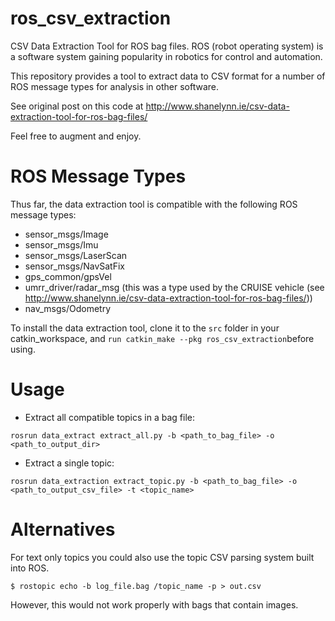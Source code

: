 # ros_csv_extraction
CSV Data Extraction Tool for ROS bag files.
ROS (robot operating system) is a software system gaining popularity in robotics for control and automation.

This repository provides a tool to extract data to CSV format for a number of ROS message types for analysis in other software.

See original post on this code at http://www.shanelynn.ie/csv-data-extraction-tool-for-ros-bag-files/

Feel free to augment and enjoy.

# ROS Message Types
Thus far, the data extraction tool is compatible with the following ROS message types:

* sensor_msgs/Image
* sensor_msgs/Imu
* sensor_msgs/LaserScan
* sensor_msgs/NavSatFix
* gps_common/gpsVel
* umrr_driver/radar_msg (this was a type used by the CRUISE vehicle (see http://www.shanelynn.ie/csv-data-extraction-tool-for-ros-bag-files/))
* nav_msgs/Odometry

To install the data extraction tool, clone it to the `src` folder in your catkin_workspace, and `run catkin_make --pkg ros_csv_extraction`before using.

# Usage
 * Extract all compatible topics in a bag file:

`rosrun data_extract extract_all.py -b <path_to_bag_file> -o <path_to_output_dir>`

 * Extract a single topic:

`rosrun data_extraction extract_topic.py -b <path_to_bag_file> -o <path_to_output_csv_file> -t <topic_name>`

# Alternatives

For text only topics you could also use the topic CSV parsing system built into ROS.

`$ rostopic echo -b log_file.bag /topic_name -p > out.csv` 

However, this would not work properly with bags that contain images.

